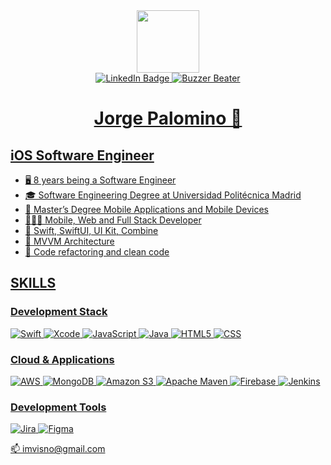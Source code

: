 <div id="header" align="center">
  <img src="https://media.giphy.com/media/v1.Y2lkPTc5MGI3NjExa29wZmdwMXEwMTN3MTlraTZlZWIydWJ1ZTNpZzZjZ2o3Y3RqZHlraSZlcD12MV9pbnRlcm5hbF9naWZfYnlfaWQmY3Q9Zw/3o7bufB2gMeaRFfumY/giphy.gif" width="100"/>
  <div id="badges">
   <a href="https://www.linkedin.com/in/jorge-palomino/">
      <img src="https://img.shields.io/badge/LinkedIn-blue?style=for-the-badge&logo=linkedin&logoColor=white" alt="LinkedIn Badge"/>
   <a href="https://apps.apple.com/es/app/buzzer-beater/id1527137167">
      <img src="https://img.shields.io/badge/Buzzer%20Beater-000000?style=for-the-badge&logo=apple&logoColor=white" alt="Buzzer Beater"/>
  </div>
  <h1>Jorge Palomino 🫡</h1>
</div>

## iOS Software Engineer

- 🖥️ 8 years being a Software Engineer
- 🎓 Software Engineering Degree at Universidad Politécnica Madrid
- 📱 Master’s Degree Mobile Applications and Mobile Devices
- 🧑🏾‍🚀 Mobile, Web and Full Stack Developer
- 🍏 Swift, SwiftUI, UI Kit, Combine
- 🔩 MVVM Architecture
- 🫧 Code refactoring and clean code

## SKILLS

### Development Stack
![Swift](https://img.shields.io/badge/swift-F54A2A?style=for-the-badge&logo=swift&logoColor=white)
![Xcode](https://img.shields.io/badge/Xcode-007ACC?style=for-the-badge&logo=Xcode&logoColor=white)
![JavaScript](https://img.shields.io/badge/javascript-%23323330.svg?style=for-the-badge&logo=javascript&logoColor=%23F7DF1E)
![Java](https://img.shields.io/badge/java-%23ED8B00.svg?style=for-the-badge&logo=openjdk&logoColor=white)
![HTML5](https://img.shields.io/badge/html5-%23E34F26.svg?style=for-the-badge&logo=html5&logoColor=white)
![CSS](https://img.shields.io/badge/CSS-1572B6?style=for-the-badge&logo=css3&logoColor=fff)

### Cloud & Applications
![AWS](https://img.shields.io/badge/AWS-%23FF9900.svg?style=for-the-badge&logo=amazon-aws&logoColor=white)
![MongoDB](https://img.shields.io/badge/MongoDB-%234ea94b.svg?style=for-the-badge&logo=mongodb&logoColor=white)
![Amazon S3](https://img.shields.io/badge/Amazon%20S3-FF9900?style=for-the-badge&logo=amazons3&logoColor=white)
![Apache Maven](https://img.shields.io/badge/Apache%20Maven-C71A36?style=for-the-badge&logo=Apache%20Maven&logoColor=white)
![Firebase](https://img.shields.io/badge/firebase-%23039BE5.svg?style=for-the-badge&logo=firebase)
![Jenkins](https://img.shields.io/badge/jenkins-%232C5263.svg?style=for-the-badge&logo=jenkins&logoColor=white)

### Development Tools
![Jira](https://img.shields.io/badge/jira-%230A0FFF.svg?style=for-the-badge&logo=jira&logoColor=white)
![Figma](https://img.shields.io/badge/figma-%23F24E1E.svg?style=for-the-badge&logo=figma&logoColor=white)

📫 imvisno@gmail.com
